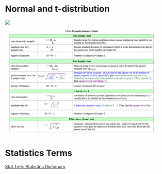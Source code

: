 # Normal and t-distribution
![](image/t_dist.png)
![](images/t_test_formulae.png)

# Statistics Terms
[Stat Trek: Statistics Dictionary](https://stattrek.com/statistics/dictionary.aspx?definition=margin-of-error)